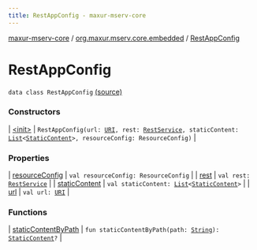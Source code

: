 ```yaml
---
title: RestAppConfig - maxur-mserv-core
---
```


[maxur-mserv-core](../../index.html) / [org.maxur.mserv.core.embedded](../index.html) / [RestAppConfig](.)

# RestAppConfig

`data class RestAppConfig` [(source)](https://github.com/myunusov/maxur-mserv/tree/master/maxur-mserv-core/src/main/kotlin/org/maxur/mserv/core/embedded/RestAppConfig.kt#L8)

### Constructors

| [&lt;init&gt;](-init-.html) | `RestAppConfig(url: `[`URI`](http://docs.oracle.com/javase/8/docs/api/java/net/URI.html)`, rest: `[`RestService`](../../org.maxur.mserv.core.embedded.properties/-rest-service/index.html)`, staticContent: `[`List`](https://kotlinlang.org/api/latest/jvm/stdlib/kotlin.collections/-list/index.html)`<`[`StaticContent`](../../org.maxur.mserv.core.embedded.properties/-static-content/index.html)`>, resourceConfig: ResourceConfig)` |

### Properties

| [resourceConfig](resource-config.html) | `val resourceConfig: ResourceConfig` |
| [rest](rest.html) | `val rest: `[`RestService`](../../org.maxur.mserv.core.embedded.properties/-rest-service/index.html) |
| [staticContent](static-content.html) | `val staticContent: `[`List`](https://kotlinlang.org/api/latest/jvm/stdlib/kotlin.collections/-list/index.html)`<`[`StaticContent`](../../org.maxur.mserv.core.embedded.properties/-static-content/index.html)`>` |
| [url](url.html) | `val url: `[`URI`](http://docs.oracle.com/javase/8/docs/api/java/net/URI.html) |

### Functions

| [staticContentByPath](static-content-by-path.html) | `fun staticContentByPath(path: `[`String`](https://kotlinlang.org/api/latest/jvm/stdlib/kotlin/-string/index.html)`): `[`StaticContent`](../../org.maxur.mserv.core.embedded.properties/-static-content/index.html)`?` |

